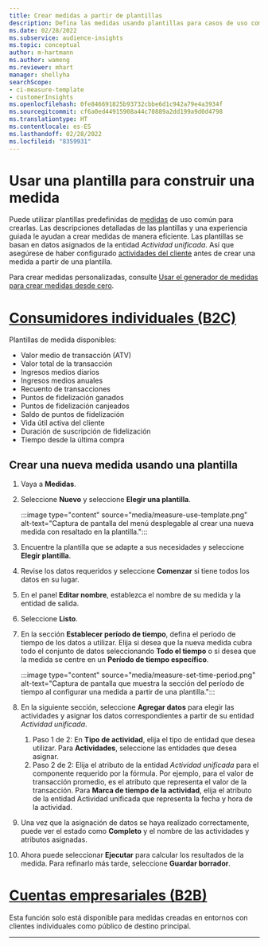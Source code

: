 ```yaml
---
title: Crear medidas a partir de plantillas
description: Defina las medidas usando plantillas para casos de uso comunes.
ms.date: 02/28/2022
ms.subservice: audience-insights
ms.topic: conceptual
author: m-hartmann
ms.author: wameng
ms.reviewer: mhart
manager: shellyha
searchScope:
- ci-measure-template
- customerInsights
ms.openlocfilehash: 0fe846691825b93732cbbe6d1c942a79e4a3934f
ms.sourcegitcommit: cf6a0ed44915908a44c70889a2dd199a9d0d4798
ms.translationtype: HT
ms.contentlocale: es-ES
ms.lasthandoff: 02/28/2022
ms.locfileid: "8359931"
---
```

# <a name="use-a-template-to-build-a-measure"></a>Usar una plantilla para construir una medida

Puede utilizar plantillas predefinidas de [medidas](measures.md) de uso común para crearlas. Las descripciones detalladas de las plantillas y una experiencia guiada le ayudan a crear medidas de manera eficiente. Las plantillas se basan en datos asignados de la entidad *Actividad unificada*. Así que asegúrese de haber configurado [actividades del cliente](activities.md) antes de crear una medida a partir de una plantilla.

Para crear medidas personalizadas, consulte [Usar el generador de medidas para crear medidas desde cero](measure-builder.md).

# <a name="individual-consumers-b-to-c"></a>[Consumidores individuales (B2C)](#tab/b2c)

Plantillas de medida disponibles: 
- Valor medio de transacción (ATV)
- Valor total de la transacción
- Ingresos medios diarios
- Ingresos medios anuales
- Recuento de transacciones
- Puntos de fidelización ganados
- Puntos de fidelización canjeados
- Saldo de puntos de fidelización
- Vida útil activa del cliente
- Duración de suscripción de fidelización
- Tiempo desde la última compra

## <a name="build-a-new-measure-using-a-template"></a>Crear una nueva medida usando una plantilla

1. Vaya a **Medidas**.

1. Seleccione **Nuevo** y seleccione **Elegir una plantilla**.

   :::image type="content" source="media/measure-use-template.png" alt-text="Captura de pantalla del menú desplegable al crear una nueva medida con resaltado en la plantilla.":::

1. Encuentre la plantilla que se adapte a sus necesidades y seleccione **Elegir plantilla**.

1. Revise los datos requeridos y seleccione **Comenzar** si tiene todos los datos en su lugar.

1. En el panel **Editar nombre**, establezca el nombre de su medida y la entidad de salida. 

1. Seleccione **Listo**.

1. En la sección **Establecer período de tiempo**, defina el período de tiempo de los datos a utilizar. Elija si desea que la nueva medida cubra todo el conjunto de datos seleccionando **Todo el tiempo** o si desea que la medida se centre en un **Período de tiempo específico**.

   :::image type="content" source="media/measure-set-time-period.png" alt-text="Captura de pantalla que muestra la sección del período de tiempo al configurar una medida a partir de una plantilla.":::

1. En la siguiente sección, seleccione **Agregar datos** para elegir las actividades y asignar los datos correspondientes a partir de su entidad *Actividad unificada*.

    1. Paso 1 de 2: En **Tipo de actividad**, elija el tipo de entidad que desea utilizar. Para **Actividades**, seleccione las entidades que desea asignar.
    1. Paso 2 de 2: Elija el atributo de la entidad *Actividad unificada* para el componente requerido por la fórmula. Por ejemplo, para el valor de transacción promedio, es el atributo que representa el valor de la transacción. Para **Marca de tiempo de la actividad**, elija el atributo de la entidad Actividad unificada que representa la fecha y hora de la actividad.
   
1. Una vez que la asignación de datos se haya realizado correctamente, puede ver el estado como **Completo** y el nombre de las actividades y atributos asignadas.

1. Ahora puede seleccionar **Ejecutar** para calcular los resultados de la medida. Para refinarlo más tarde, seleccione **Guardar borrador**.

# <a name="business-accounts-b-to-b"></a>[Cuentas empresariales (B2B)](#tab/b2b)

Esta función solo está disponible para medidas creadas en entornos con clientes individuales como público de destino principal.

---
